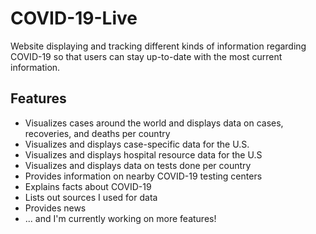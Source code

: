 # COVID-19-Live
Website displaying and tracking different kinds of information regarding COVID-19 so that users can stay up-to-date with the most current information.

## Features
- Visualizes cases around the world and displays data on cases, recoveries, and deaths per country
- Visualizes and displays case-specific data for the U.S.
- Visualizes and displays hospital resource data for the U.S
- Visualizes and displays data on tests done per country
- Provides information on nearby COVID-19 testing centers
- Explains facts about COVID-19
- Lists out sources I used for data
- Provides news
- ... and I'm currently working on more features!
